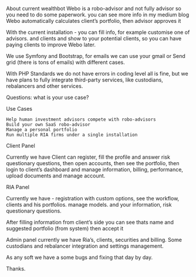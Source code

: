 About current wealthbot
Webo is a robo-advisor and not fully advisor so you need to do some paperwork. you can see more info in my medium blog 
Webo automatically calculates client’s portfolio, then advisor approves it

With the current installation - you can fill info, for example customise one of advisors. and clients and show to your potential clients, so you can have paying clients to improve Webo later.

We use Symfony and Bootstrap, for emails we can use your gmail or Send grid (there is tons of emails) with different cases.

With PHP Standards we do not have errors in coding level all is fine, but we have plans to fully integrate third-party services, like custodians, rebalancers and other services.

Questions: what is your use case?

Use Cases

	Help human investment advisors compete with robo-advisors
	Build your own SaaS robo-advisor
	Manage a personal portfolio
	Run multiple RIA firms under a single installation

Client Panel

Currently we  have
Client can register, fill the profile and answer risk questionary questions, then open accounts, then see the portfolio, then login to client’s dashboard and manage information, billing, performance, upload documents and manage account.

RIA Panel

Currently we have - registration with custom options, see the workflow, clients and his portfolios.
manage models. and your information, risk questionary questions.

After filling information from client’s side you can see thats name and suggested portfolio (from system) then accept it

Admin panel
currently we have Ria’s, clients, securities and billing. Some custodians and rebalancer integration and settings management.

As any soft we have a some bugs and fixing that day by day.

Thanks.